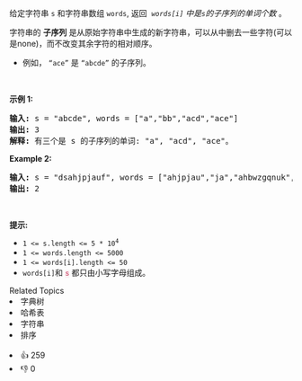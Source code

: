 <p>给定字符串 <code>s</code>&nbsp;和字符串数组&nbsp;<code>words</code>, 返回&nbsp;&nbsp;<em><code>words[i]</code>&nbsp;中是<code>s</code>的子序列的单词个数</em>&nbsp;。</p>

<p>字符串的 <strong>子序列</strong> 是从原始字符串中生成的新字符串，可以从中删去一些字符(可以是none)，而不改变其余字符的相对顺序。</p>

<ul> 
 <li>例如， <code>“ace”</code> 是 <code>“abcde”</code> 的子序列。</li> 
</ul>

<p>&nbsp;</p>

<p><strong>示例 1:</strong></p>

<pre>
<strong>输入:</strong> s = "abcde", words = ["a","bb","acd","ace"]
<strong>输出:</strong> 3
<strong>解释:</strong> 有三个是&nbsp;s 的子序列的单词: "a", "acd", "ace"。
</pre>

<p><strong>Example 2:</strong></p>

<pre>
<strong>输入: </strong>s = "dsahjpjauf", words = ["ahjpjau","ja","ahbwzgqnuk","tnmlanowax"]
<strong>输出:</strong> 2
</pre>

<p>&nbsp;</p>

<p><strong>提示:</strong></p>

<ul> 
 <li><code>1 &lt;= s.length &lt;= 5 * 10<sup>4</sup></code></li> 
 <li><code>1 &lt;= words.length &lt;= 5000</code></li> 
 <li><code>1 &lt;= words[i].length &lt;= 50</code></li> 
 <li><code>words[i]</code>和 <font color="#c7254e" face="Menlo, Monaco, Consolas, Courier New, monospace"><span style="font-size: 12.6px; background-color: rgb(249, 242, 244);">s</span></font>&nbsp;都只由小写字母组成。</li> 
</ul> 
<span style="display:block"><span style="height:0px"><span style="position:absolute">​​​​</span></span></span>

<div><div>Related Topics</div><div><li>字典树</li><li>哈希表</li><li>字符串</li><li>排序</li></div></div><br><div><li>👍 259</li><li>👎 0</li></div>